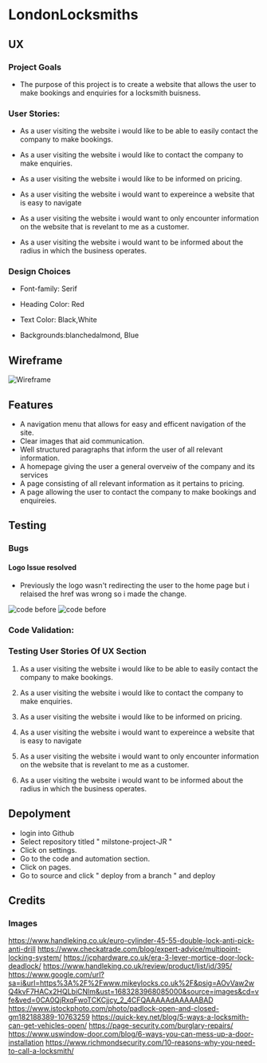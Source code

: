 # LondonLocksmiths 

## UX
### Project Goals

* The purpose of this project is to create a website that allows the user to make bookings and enquiries for a locksmith buisness.

### User Stories:

* As a user visiting the website i would like to be able to easily contact the company to make bookings.

* As a user visiting the website i would like to contact the company to make enquiries.

* As a user visiting the website i would like to be informed on pricing.

* As a user visiting the website i would want to expereince a website that is easy to navigate

* As a user visiting the website i would want to only encounter information on the website that is revelant to me as a customer.

* As a user visiting the website i would want to be informed about the radius in which the business operates.

### Design Choices

 * Font-family: Serif 

 * Heading Color: Red 

 * Text Color: Black,White

 * Backgrounds:blanchedalmond, Blue


## Wireframe

![Wireframe](wireframe.png)

## Features 

* A navigation menu that allows for easy and efficent navigation of the site.
* Clear images that aid communication.
* Well structured paragraphs that inform the user of all relevant information.
* A homepage giving the user a general overveiw of the company and its services 
* A page consisting of all relevant information as it pertains to pricing.
* A page allowing the user to contact the company to make bookings and enquireies. 









## Testing

### Bugs

#### Logo Issue resolved

* Previously the logo wasn't redirecting the user to the home page but i relaised the href was wrong so i made the change.

![code before](logobugbefore.png)
![code before](logobugbeafter.png)

### Code Validation:
### Testing User Stories Of UX Section
1. As a user visiting the website i would like to be able to easily contact the company to make bookings.

2. As a user visiting the website i would like to contact the company to make enquiries.

3. As a user visiting the website i would like to be informed on pricing.

4. As a user visiting the website i would want to expereince a website that is easy to navigate

5. As a user visiting the website i would want to only encounter information on the website that is revelant to me as a customer.

6. As a user visiting the website i would want to be informed about the radius in which the business operates.


## Depolyment 

* login into Github
* Select repository titled " milstone-project-JR "
* Click on settings.
* Go to the code and automation section.
* Click on pages.
* Go to source and click " deploy from a branch " and deploy


## Credits
### Images
https://www.handleking.co.uk/euro-cylinder-45-55-double-lock-anti-pick-anti-drill
https://www.checkatrade.com/blog/expert-advice/multipoint-locking-system/
https://jcphardware.co.uk/era-3-lever-mortice-door-lock-deadlock/
https://www.handleking.co.uk/review/product/list/id/395/
https://www.google.com/url?sa=i&url=https%3A%2F%2Fwww.mikeylocks.co.uk%2F&psig=AOvVaw2wQ4kvF7HACx2HQLbiCNlm&ust=1683283968085000&source=images&cd=vfe&ved=0CA0QjRxqFwoTCKCjjcy_2_4CFQAAAAAdAAAAABAD
https://www.istockphoto.com/photo/padlock-open-and-closed-gm182188389-10763259
https://quick-key.net/blog/5-ways-a-locksmith-can-get-vehicles-open/
https://page-security.com/burglary-repairs/
https://www.uswindow-door.com/blog/6-ways-you-can-mess-up-a-door-installation
https://www.richmondsecurity.com/10-reasons-why-you-need-to-call-a-locksmith/




